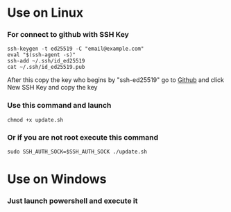# Use on Linux

### For connect to github with SSH Key
```ssh-keygen -t ed25519 -C "email@example.com"```\
```eval "$(ssh-agent -s)"```\
```ssh-add ~/.ssh/id_ed25519```\
```cat ~/.ssh/id_ed25519.pub```

After this copy the key who begins by "ssh-ed25519" go to [Github](https://github.com/settings/keys/) and click New SSH Key and copy the key

### Use this command and launch
```chmod +x update.sh```

### Or if you are not root execute this command
```sudo SSH_AUTH_SOCK=$SSH_AUTH_SOCK ./update.sh```



# Use on Windows

### Just launch powershell and execute it
